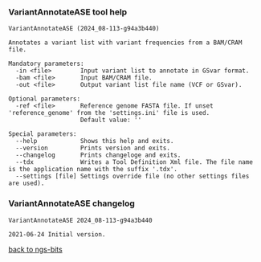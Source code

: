 ### VariantAnnotateASE tool help
	VariantAnnotateASE (2024_08-113-g94a3b440)
	
	Annotates a variant list with variant frequencies from a BAM/CRAM file.
	
	Mandatory parameters:
	  -in <file>        Input variant list to annotate in GSvar format.
	  -bam <file>       Input BAM/CRAM file.
	  -out <file>       Output variant list file name (VCF or GSvar).
	
	Optional parameters:
	  -ref <file>       Reference genome FASTA file. If unset 'reference_genome' from the 'settings.ini' file is used.
	                    Default value: ''
	
	Special parameters:
	  --help            Shows this help and exits.
	  --version         Prints version and exits.
	  --changelog       Prints changeloge and exits.
	  --tdx             Writes a Tool Definition Xml file. The file name is the application name with the suffix '.tdx'.
	  --settings [file] Settings override file (no other settings files are used).
	
### VariantAnnotateASE changelog
	VariantAnnotateASE 2024_08-113-g94a3b440
	
	2021-06-24 Initial version.
[back to ngs-bits](https://github.com/imgag/ngs-bits)